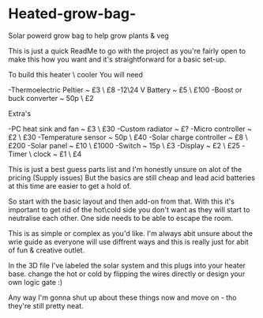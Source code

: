 # Heated-grow-bag-
Solar powerd grow bag to help grow plants &amp; veg


This is just a quick ReadMe to go with the project as you're fairly open to make this how you want and it's straightforward for a basic set-up.

To build this heater \ cooler You will need

-Thermoelectric Peltier      ~ £3  \ £8
-12\24 V Battery             ~ £5  \ £100
-Boost or buck converter     ~ 50p \ £2

Extra's

-PC heat sink and fan        ~ £3  \ £30
-Custom radiator             ~ £?
-Micro controller            ~ £2  \ £30
-Temperature sensor          ~ 50p \ £40
-Solar charge controller     ~ £8  \ £200
-Solar panel                 ~ £10 \ £1000
-Switch                      ~ 15p \ £3
-Display                     ~ £2  \ £25
-Timer \ clock               ~ £1  \ £4

This is just a best guess parts list and I'm honestly unsure on alot of the pricing (Supply issues) But the basics are still cheap and lead acid batteries at this time are easier to get a hold of.

So start with the basic layout and then add-on from that. With this it's important to get rid of the hot\cold side you don't want as they will start to neutralise each other. One side needs to be able to escape the room.

This is as simple or complex as you'd like. I'm always abit unsure about the wrie guide as everyone will use diffrent ways and this is really just for abit of fun & creative outlet. 

In the 3D file I've labeled the solar system and this plugs into your heater base. change the hot or cold by flipping the wires directly or design your own logic gate :) 

Any way I'm gonna shut up about these things now and move on - tho they're still pretty neat.  


